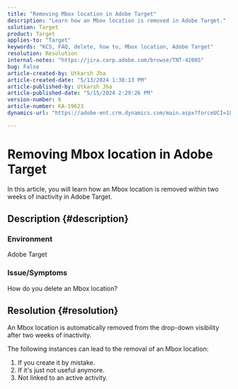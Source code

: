 ```yaml
---
title: "Removing Mbox location in Adobe Target"
description: "Learn how an Mbox location is removed in Adobe Target."
solution: Target
product: Target
applies-to: "Target"
keywords: "KCS, FAQ, delete, how to, Mbox location, Adobe Target"
resolution: Resolution
internal-notes: "https://jira.corp.adobe.com/browse/TNT-42085"
bug: False
article-created-by: Utkarsh Jha
article-created-date: "5/13/2024 1:38:13 PM"
article-published-by: Utkarsh Jha
article-published-date: "5/15/2024 2:29:26 PM"
version-number: 6
article-number: KA-19623
dynamics-url: "https://adobe-ent.crm.dynamics.com/main.aspx?forceUCI=1&pagetype=entityrecord&etn=knowledgearticle&id=0db8f904-2e11-ef11-9f8a-6045bd006c82"

---
```

# Removing Mbox location in Adobe Target


In this article, you will learn how an Mbox location is removed within two weeks of inactivity in Adobe Target.

## Description {#description}


### Environment

Adobe Target

### Issue/Symptoms

How do you delete an Mbox location?


## Resolution {#resolution}


An Mbox location is automatically removed from the drop-down visibility after two weeks of inactivity.

The following instances can lead to the removal of an Mbox location:

1. If you create it by mistake.
2. If it's just not useful anymore.
3. Not linked to an active activity.


